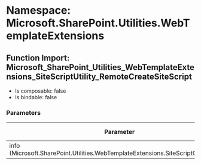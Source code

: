 # Namespace: Microsoft.SharePoint.Utilities.WebTemplateExtensions

## Function Import: Microsoft_SharePoint_Utilities_WebTemplateExtensions_SiteScriptUtility_RemoteCreateSiteScript

- Is composable: false
- Is bindable: false

### Parameters

Parameter | SPO | SP 2019 | SP 2016 | SP 2013
----------|:---:|:-------:|:-------:|:-------
info (Microsoft.SharePoint.Utilities.WebTemplateExtensions.SiteScriptCreationInfo) | ✅ | ❌ | ❌ | ❌